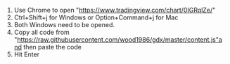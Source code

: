 1. Use Chrome to open "https://www.tradingview.com/chart/0IGRqlZe/"
1. Ctrl+Shift+j for Windows or Option+Command+j for Mac
1. Both Windows need to be opened.
1. Copy all code from "https://raw.githubusercontent.com/wood1986/gdx/master/content.js"and then paste the code
1. Hit Enter
